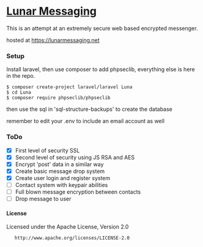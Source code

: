 # [Lunar Messaging](https://lunarmessaging.net)
This is an attempt at an extremely secure web based encrypted messenger.

hosted at https://lunarmessaging.net

### Setup
Install laravel, then use composer to add phpseclib, everything else is here in the repo.

    $ composer create-project laravel/laravel Luna
    $ cd Luna
    $ composer require phpseclib/phpseclib

then use the sql in 'sql-structure-backups' to create the database

remember to edit your .env to include an email account as well
    
### ToDo
- [x] First level of security SSL
- [x] Second level of security using JS RSA and AES
- [x] Encrypt 'post' data in a similar way
- [x] Create basic message drop system
- [x] Create user login and register system
- [ ] Contact system with keypair abilities
- [ ] Full blown message encryption between contacts
- [ ] Drop message to user

#### License
   Licensed under the Apache License, Version 2.0

       http://www.apache.org/licenses/LICENSE-2.0


